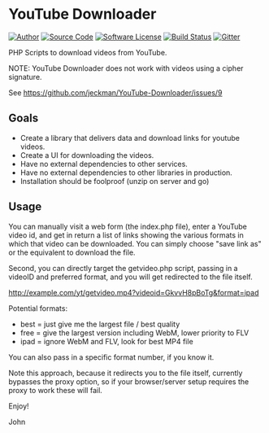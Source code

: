 # YouTube Downloader

[![Author](http://img.shields.io/badge/author-jeckman-blue.svg)](https://github.com/jeckman)
[![Source Code](http://img.shields.io/badge/source-jeckman/YouTubeDownloader-blue.svg)](https://github.com/jeckman/YouTube-Downloader)
[![Software License](https://img.shields.io/badge/license-GPL2-brightgreen.svg)](LICENSE)
[![Build Status](https://img.shields.io/travis/jeckman/YouTube-Downloader/master.svg)](https://travis-ci.org/jeckman/YouTube-Downloader)
[![Gitter](https://badges.gitter.im/Join%20Chat.svg)](https://gitter.im/jeckman-YouTube-Downloader/Lobby)

PHP Scripts to download videos from YouTube.  

NOTE: YouTube Downloader does not work with videos using a cipher signature.

See https://github.com/jeckman/YouTube-Downloader/issues/9

## Goals

- Create a library that delivers data and download links for youtube videos.
- Create a UI for downloading the videos.
- Have no external dependencies to other services.
- Have no external dependencies to other libraries in production.
- Installation should be foolproof (unzip on server and go)

## Usage

You can manually visit a web form (the index.php file), enter a YouTube
video id, and get in return a list of links showing the various formats in which
that video can be downloaded. You can simply choose "save link as" or the
equivalent to download the file.

Second, you can directly target the getvideo.php script, passing in a videoID and
preferred format, and you will get redirected to the file itself.

http://example.com/yt/getvideo.mp4?videoid=GkvvH8pBoTg&format=ipad

Potential formats:
 * best = just give me the largest file / best quality
 * free = give the largest version including WebM, lower priority to FLV
 * ipad = ignore WebM and FLV, look for best MP4 file

You can also pass in a specific format number, if you know it.

Note this approach, because it redirects you to the file itself, currently bypasses the
proxy option, so if your browser/server setup requires the proxy to work these will fail.

Enjoy!

John
